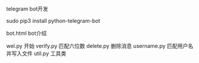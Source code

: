 telegram bot开发

sudo pip3 install python-telegram-bot

bot.html     bot介绍

wel.py 开始
verify.py    匹配六位数
delete.py    删除消息
username.py  匹配用户名并写入文件
util.py      工具类
